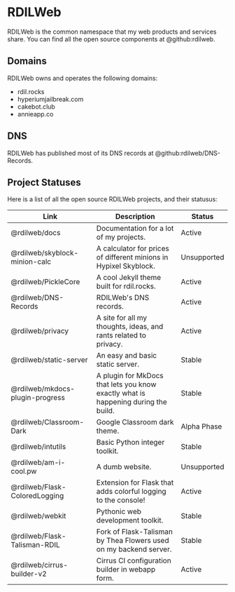 # RDILWeb

RDILWeb is the common namespace that my web products and services share.
You can find all the open source components at @github:rdilweb.

## Domains

RDILWeb owns and operates the following domains:

* rdil.rocks
* hyperiumjailbreak.com
* cakebot.club
* annieapp.co

## DNS

RDILWeb has published most of its DNS records at @github:rdilweb/DNS-Records.

## Project Statuses

Here is a list of all the open source RDILWeb projects, and their statusus:

| **Link** | **Description** | **Status** |
|----------|-----------------|------------|
| @rdilweb/docs | Documentation for a lot of my projects. | Active |
| @rdilweb/skyblock-minion-calc | A calculator for prices of different minions in Hypixel Skyblock. | Unsupported |
| @rdilweb/PickleCore | A cool Jekyll theme built for rdil.rocks. | Active |
| @rdilweb/DNS-Records | RDILWeb's DNS records. | Active |
| @rdilweb/privacy | A site for all my thoughts, ideas, and rants related to privacy. | Active |
| @rdilweb/static-server | An easy and basic static server. | Stable |
| @rdilweb/mkdocs-plugin-progress | A plugin for MkDocs that lets you know exactly what is happening during the build. | Stable |
| @rdilweb/Classroom-Dark | Google Classroom dark theme. | Alpha Phase |
| @rdilweb/intutils | Basic Python integer toolkit. | Stable |
| @rdilweb/am-i-cool.pw | A dumb website. | Unsupported |
| @rdilweb/Flask-ColoredLogging | Extension for Flask that adds colorful logging to the console! | Active |
| @rdilweb/webkit | Pythonic web development toolkit. | Stable |
| @rdilweb/Flask-Talisman-RDIL | Fork of Flask-Talisman by Thea Flowers used on my backend server. | Stable |
| @rdilweb/cirrus-builder-v2 | Cirrus CI configuration builder in webapp form. | Active |
